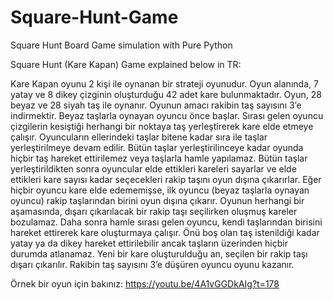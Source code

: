 # Square-Hunt-Game
Square Hunt Board Game simulation with Pure Python

Square Hunt (Kare Kapan) Game explained below in TR:

Kare Kapan oyunu 2 kişi ile oynanan bir strateji oyunudur. Oyun alanında, 7 yatay ve 8 dikey çizginin oluşturduğu 42 adet kare bulunmaktadır. Oyun, 28 beyaz ve 28 siyah taş ile oynanır.
Oyunun amacı rakibin taş sayısını 3’e indirmektir. Beyaz taşlarla oynayan oyuncu önce başlar. Sırası gelen oyuncu çizgilerin kesiştiği herhangi bir 
noktaya taş yerleştirerek kare elde etmeye çalışır. Oyuncuların ellerindeki taşlar bitene kadar sıra ile taşlar yerleştirilmeye devam edilir. 
Bütün taşlar yerleştirilinceye kadar oyunda hiçbir taş
hareket ettirilemez veya taşlarla hamle yapılamaz.
Bütün taşlar yerleştirildikten sonra oyuncular elde ettikleri kareleri sayarlar ve elde ettikleri kare
sayısı kadar seçecekleri rakip taşını oyun dışına çıkarırlar. Eğer hiçbir oyuncu kare elde
edememişse, ilk oyuncu (beyaz taşlarla oynayan oyuncu) rakip taşlarından birini oyun dışına
çıkarır. Oyunun herhangi bir aşamasında, dışarı çıkarılacak bir rakip taşı seçilirken oluşmuş kareler
bozulamaz.
Daha sonra hamle sırası gelen oyuncu, kendi taşlarından birisini hareket ettirerek kare oluşturmaya
çalışır. Önü boş olan taş istenildiği kadar yatay ya da dikey hareket ettirilebilir ancak taşların
üzerinden hiçbir durumda atlanamaz. Yeni bir kare oluşturulduğu an, seçilen bir rakip taşı dışarı
çıkarılır. Rakibin taş sayısını 3’e düşüren oyuncu oyunu kazanır.


Örnek bir oyun için bakınız: https://youtu.be/4A1vGGDkAIg?t=178
